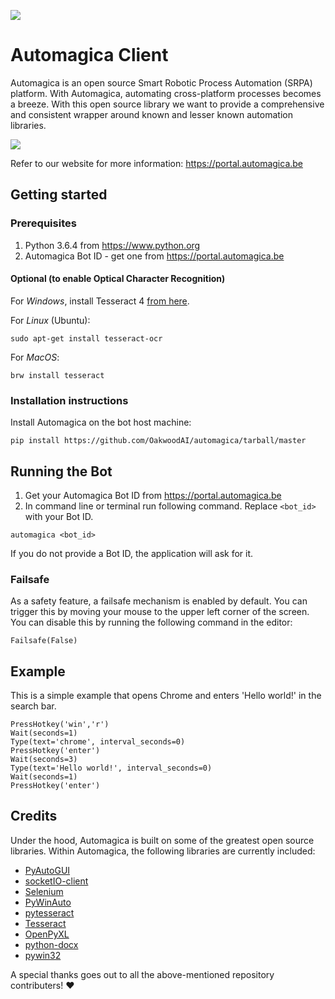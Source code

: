 ![](https://github.com/OakwoodAI/automagica/blob/master/images/logo.png)
# Automagica Client
Automagica is an open source Smart Robotic Process Automation (SRPA) platform. With Automagica, automating cross-platform processes becomes a breeze. With this open source library we want to provide a comprehensive and consistent wrapper around known and lesser known automation libraries.

![](https://github.com/OakwoodAI/automagica/blob/master/images/automagica_drawing.gif)

Refer to our website for more information: https://portal.automagica.be

## Getting started

### Prerequisites
1. Python 3.6.4 from https://www.python.org
2. Automagica Bot ID - get one from https://portal.automagica.be

#### Optional (to enable Optical Character Recognition)
For _Windows_, install Tesseract 4 [from here](http://digi.bib.uni-mannheim.de/tesseract/tesseract-ocr-setup-4.00.00dev.exe).

For _Linux_ (Ubuntu):
```
sudo apt-get install tesseract-ocr
```
For _MacOS_:
```
brw install tesseract
```
### Installation instructions
Install Automagica on the bot host machine:
```
pip install https://github.com/OakwoodAI/automagica/tarball/master
```
## Running the Bot
1. Get your Automagica Bot ID from https://portal.automagica.be
2. In command line or terminal run following command. Replace `<bot_id>` with your Bot ID.
```
automagica <bot_id>
```
If you do not provide a Bot ID, the application will ask for it.

### Failsafe

As a safety feature, a failsafe mechanism is enabled by default. You can trigger this by moving your mouse to the upper left corner of the screen. You can disable this by running the following command in the editor:
```
Failsafe(False)
```

## Example

This is a simple example that opens Chrome and enters 'Hello world!' in the search bar.

```
PressHotkey('win','r')
Wait(seconds=1)
Type(text='chrome', interval_seconds=0)
PressHotkey('enter')
Wait(seconds=3)
Type(text='Hello world!', interval_seconds=0)
Wait(seconds=1)
PressHotkey('enter')
```

## Credits
Under the hood, Automagica is built on some of the greatest open source libraries. Within Automagica, the following libraries are currently included:
- [PyAutoGUI](https://github.com/asweigart/pyautogui)
- [socketIO-client](https://pypi.python.org/pypi/socketIO-client)
- [Selenium](https://github.com/baijum/selenium-python)
- [PyWinAuto](https://github.com/pywinauto/pywinauto)
- [pytesseract](https://github.com/madmaze/pytesseract)
- [Tesseract](https://github.com/tesseract-ocr/tesseract)
- [OpenPyXL](https://bitbucket.org/openpyxl/openpyxl)
- [python-docx](https://github.com/python-openxml/python-docx)
- [pywin32](https://github.com/mhammond/pywin32)

A special thanks goes out to all the above-mentioned repository contributers! :heart:

